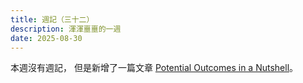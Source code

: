 ```yaml
---
title: 週記（三十二）
description: 渾渾噩噩的一週
date: 2025-08-30
---
```


本週沒有週記，
但是新增了一篇文章 
[Potential Outcomes in a Nutshell](../posts/potential-outcomes-nutshell.html)。




